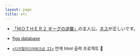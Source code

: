 ```yaml
---
layout: page
title: etc
---
```

 - <a href='https://www.nintendo.co.jp/n02/shvc/mb/index.html'>「ＭＯＴＨＥＲ２ ギーグの逆襲」</a>の主人公。<a href='https://www.nintendo.co.jp/n08/a2uj/mother2/hero/index.html'>ネス</a>が正しいです。

 - <a href='http://figs4fun.com/Varieties.html'>figs database</a>

 + <a href='https://classroom.google.com/c/MjkyNDk2OTEzNjQ2'>`<디지털미디어워크샵 II>`</a> 연계 html 출력 프로젝트 💞
